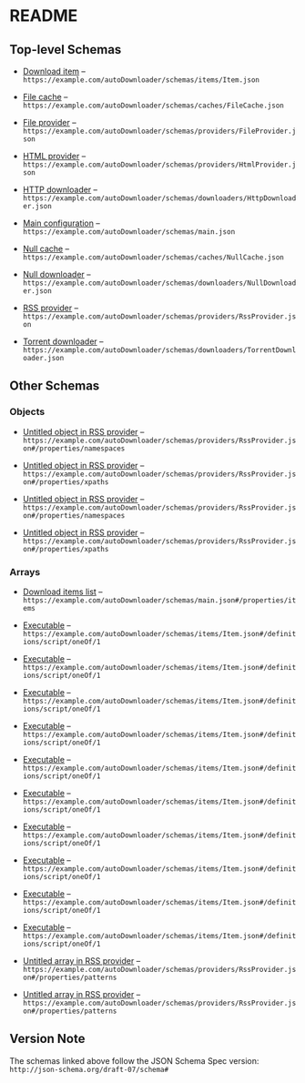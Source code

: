 # README

## Top-level Schemas

*   [Download item](./item.md "Description of a download item and the options required to perform the download") – `https://example.com/autoDownloader/schemas/items/Item.json`

*   [File cache](./filecache.md "Caches URLs in a simple text file") – `https://example.com/autoDownloader/schemas/caches/FileCache.json`

*   [File provider](./fileprovider.md "Read URLs from a text file, one per line") – `https://example.com/autoDownloader/schemas/providers/FileProvider.json`

*   [HTML provider](./htmlprovider.md "Extract URLs from a given HTML web page using an XPath expression to find the link") – `https://example.com/autoDownloader/schemas/providers/HtmlProvider.json`

*   [HTTP downloader](./httpdownloader.md "Download URLs via a simple HTTP direct connection") – `https://example.com/autoDownloader/schemas/downloaders/HttpDownloader.json`

*   [Main configuration](./main.md) – `https://example.com/autoDownloader/schemas/main.json`

*   [Null cache](./nullcache.md "Fake cache that doesn't cache anything") – `https://example.com/autoDownloader/schemas/caches/NullCache.json`

*   [Null downloader](./nulldownloader.md "Fake downloader that doesn't do anything") – `https://example.com/autoDownloader/schemas/downloaders/NullDownloader.json`

*   [RSS provider](./rssprovider.md "Extracts links from an RSS feed") – `https://example.com/autoDownloader/schemas/providers/RssProvider.json`

*   [Torrent downloader](./torrentdownloader.md "Sends the download information to a running rTorrent client") – `https://example.com/autoDownloader/schemas/downloaders/TorrentDownloader.json`

## Other Schemas

### Objects

*   [Untitled object in RSS provider](./rssprovider-properties-namespaces.md "mapping for the namespaces found in the RSS xml document") – `https://example.com/autoDownloader/schemas/providers/RssProvider.json#/properties/namespaces`

*   [Untitled object in RSS provider](./rssprovider-properties-xpaths.md "XPath expressions used to identify, filter and extract the url from the RSS feed") – `https://example.com/autoDownloader/schemas/providers/RssProvider.json#/properties/xpaths`

*   [Untitled object in RSS provider](./rssprovider-properties-namespaces.md "mapping for the namespaces found in the RSS xml document") – `https://example.com/autoDownloader/schemas/providers/RssProvider.json#/properties/namespaces`

*   [Untitled object in RSS provider](./rssprovider-properties-xpaths.md "XPath expressions used to identify, filter and extract the url from the RSS feed") – `https://example.com/autoDownloader/schemas/providers/RssProvider.json#/properties/xpaths`

### Arrays

*   [Download items list](./main-properties-download-items-list.md) – `https://example.com/autoDownloader/schemas/main.json#/properties/items`

*   [Executable](./item-definitions-script-oneof-executable.md "A list of strings where the first one indicates the absolute path to the program and the remaining are the parameters passed to it") – `https://example.com/autoDownloader/schemas/items/Item.json#/definitions/script/oneOf/1`

*   [Executable](./item-definitions-script-oneof-executable.md "A list of strings where the first one indicates the absolute path to the program and the remaining are the parameters passed to it") – `https://example.com/autoDownloader/schemas/items/Item.json#/definitions/script/oneOf/1`

*   [Executable](./item-definitions-script-oneof-executable.md "A list of strings where the first one indicates the absolute path to the program and the remaining are the parameters passed to it") – `https://example.com/autoDownloader/schemas/items/Item.json#/definitions/script/oneOf/1`

*   [Executable](./item-definitions-script-oneof-executable.md "A list of strings where the first one indicates the absolute path to the program and the remaining are the parameters passed to it") – `https://example.com/autoDownloader/schemas/items/Item.json#/definitions/script/oneOf/1`

*   [Executable](./item-definitions-script-oneof-executable.md "A list of strings where the first one indicates the absolute path to the program and the remaining are the parameters passed to it") – `https://example.com/autoDownloader/schemas/items/Item.json#/definitions/script/oneOf/1`

*   [Executable](./item-definitions-script-oneof-executable.md "A list of strings where the first one indicates the absolute path to the program and the remaining are the parameters passed to it") – `https://example.com/autoDownloader/schemas/items/Item.json#/definitions/script/oneOf/1`

*   [Executable](./item-definitions-script-oneof-executable.md "A list of strings where the first one indicates the absolute path to the program and the remaining are the parameters passed to it") – `https://example.com/autoDownloader/schemas/items/Item.json#/definitions/script/oneOf/1`

*   [Executable](./item-definitions-script-oneof-executable.md "A list of strings where the first one indicates the absolute path to the program and the remaining are the parameters passed to it") – `https://example.com/autoDownloader/schemas/items/Item.json#/definitions/script/oneOf/1`

*   [Executable](./item-definitions-script-oneof-executable.md "A list of strings where the first one indicates the absolute path to the program and the remaining are the parameters passed to it") – `https://example.com/autoDownloader/schemas/items/Item.json#/definitions/script/oneOf/1`

*   [Executable](./item-definitions-script-oneof-executable.md "A list of strings where the first one indicates the absolute path to the program and the remaining are the parameters passed to it") – `https://example.com/autoDownloader/schemas/items/Item.json#/definitions/script/oneOf/1`

*   [Untitled array in RSS provider](./rssprovider-properties-patterns.md "list of regular expressions to match against the title of each RSS item") – `https://example.com/autoDownloader/schemas/providers/RssProvider.json#/properties/patterns`

*   [Untitled array in RSS provider](./rssprovider-properties-patterns.md "list of regular expressions to match against the title of each RSS item") – `https://example.com/autoDownloader/schemas/providers/RssProvider.json#/properties/patterns`

## Version Note

The schemas linked above follow the JSON Schema Spec version: `http://json-schema.org/draft-07/schema#`
